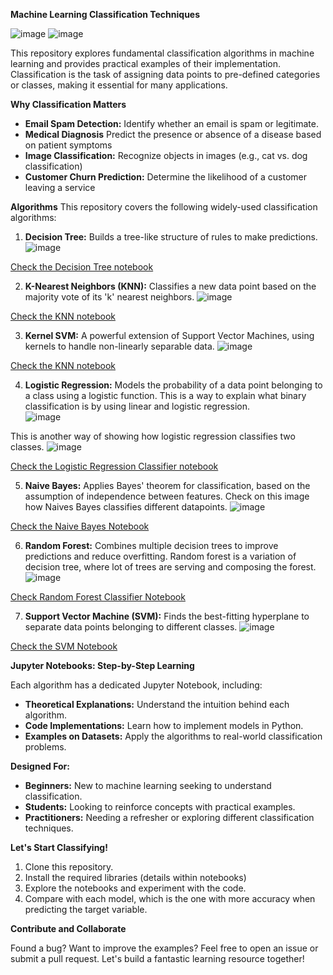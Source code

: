 **Machine Learning Classification Techniques**

![image](https://github.com/peteciank/abc_datascience_classification/assets/106826936/2de0880d-1c23-4b93-ba95-a2d13923f7fb)
![image](https://github.com/peteciank/abc_datascience_classification/assets/106826936/71938d20-0836-42c9-9319-d0df4de4fcf7)


This repository explores fundamental classification algorithms in machine learning and provides practical examples of their implementation. Classification is the task of assigning data points to pre-defined categories or classes, making it essential for many applications.

**Why Classification Matters**

* **Email Spam Detection:** Identify whether an email is spam or legitimate.
* **Medical Diagnosis** Predict the presence or absence of a disease based on patient symptoms
* **Image Classification:** Recognize objects in images (e.g., cat vs. dog classification)
* **Customer Churn Prediction:** Determine the likelihood of a customer leaving a service 

**Algorithms**
This repository covers the following widely-used classification algorithms:

1. **Decision Tree:** Builds a tree-like structure of rules to make predictions. 
![image](https://github.com/peteciank/abc_datascience_classification/assets/106826936/a3dcf26e-d5bd-494d-adfc-d56fa205cbb0)

[Check the Decision Tree notebook](https://github.com/peteciank/abc_datascience_classification/blob/main/%5B1%5D_decision_tree_classification.ipynb)

2. **K-Nearest Neighbors (KNN):** Classifies a new data point based on the majority vote of its 'k' nearest neighbors.
![image](https://github.com/peteciank/abc_datascience_classification/assets/106826936/bc2f7f85-252a-40ab-b914-a4ec213c2238)

[Check the KNN notebook](https://github.com/peteciank/abc_datascience_classification/blob/main/%5B2%5D%20k_nearest_neighbors.ipynb)

3. **Kernel SVM:**  A powerful extension of Support Vector Machines, using kernels to handle non-linearly separable data.
![image](https://github.com/peteciank/abc_datascience_classification/assets/106826936/f103d2d7-6502-41e2-a12b-752a87fb1b50)

[Check the KNN notebook](https://github.com/peteciank/abc_datascience_classification/blob/main/%5B3%5D_kernel_svm.ipynb)

4. **Logistic Regression:**  Models the probability of a data point belonging to a class using a logistic function.
This is a way to explain what binary classification is by using linear and logistic regression.  
![image](https://github.com/peteciank/abc_datascience_classification/assets/106826936/a16554fd-a4cf-4c2b-9d62-f999fd8c89e8)

This is another way of showing how logistic regression classifies two classes.
![image](https://github.com/peteciank/abc_datascience_classification/assets/106826936/e251b7f7-dcf3-4388-9761-7c1e5af905fd)

[Check the Logistic Regression Classifier notebook](https://github.com/peteciank/abc_datascience_classification/blob/main/%5B4%5D_logistic_regression.ipynb)

5. **Naive Bayes:**  Applies Bayes' theorem for classification, based on the assumption of independence between features.
Check on this image how Naives Bayes classifies different datapoints.
![image](https://github.com/peteciank/abc_datascience_classification/assets/106826936/b7259bde-8f60-46c3-80d4-7b71b3f8629f)

[Check the Naive Bayes Notebook](https://github.com/peteciank/abc_datascience_classification/blob/main/%5B5%5D_naive_bayes.ipynb)

6. **Random Forest:**  Combines multiple decision trees to improve predictions and reduce overfitting.
Random forest is a variation of decision tree, where lot of trees are serving and composing the forest. 
![image](https://github.com/peteciank/abc_datascience_classification/assets/106826936/01a12051-bd7f-4ae6-87c6-d34e1b4e7852)

[Check Random Forest Classifier Notebook](https://github.com/peteciank/abc_datascience_classification/blob/main/%5B6%5D_random_forest_classification.ipynb)

7. **Support Vector Machine (SVM):** Finds the best-fitting hyperplane to separate data points belonging to different classes.
![image](https://github.com/peteciank/abc_datascience_classification/assets/106826936/49dece6b-c6e0-48e4-910d-f1d1467d7317)

[Check the SVM Notebook](https://github.com/peteciank/abc_datascience_classification/blob/main/%5B6%5D_support_vector_machine.ipynb)


**Jupyter Notebooks: Step-by-Step Learning**

Each algorithm has a dedicated Jupyter Notebook, including:

* **Theoretical Explanations:**  Understand the intuition behind each algorithm.
* **Code Implementations:**  Learn how to implement models in Python.
* **Examples on Datasets:**  Apply the algorithms to real-world classification problems.

**Designed For:**

* **Beginners:** New to machine learning seeking to understand classification.
* **Students:**  Looking to reinforce concepts with practical examples. 
* **Practitioners:**  Needing a refresher or exploring  different classification techniques.

**Let's Start Classifying!**

1. Clone this repository.
2. Install the required libraries (details within notebooks)
3. Explore the notebooks and experiment with the code.
4. Compare with each model, which is the one with more accuracy when predicting the target variable.

**Contribute and Collaborate**

Found a bug? Want to improve the examples? Feel free to open an issue or submit a pull request. Let's build a fantastic learning resource together! 
